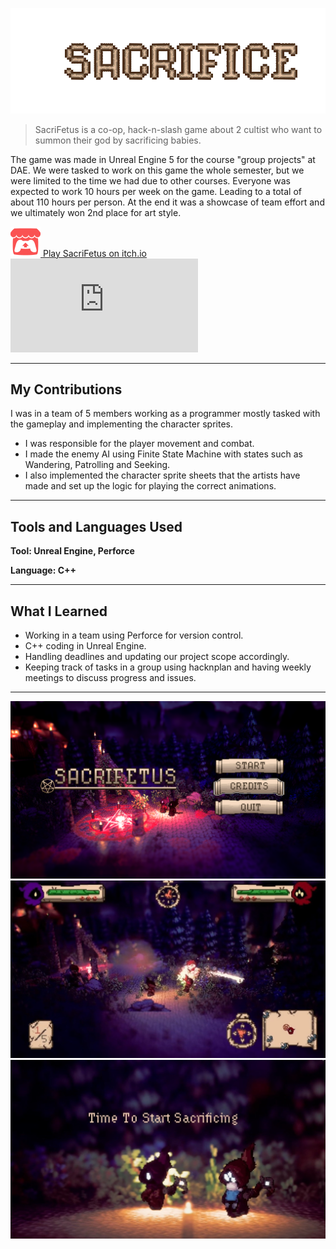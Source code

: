 ![Sacrifetus Logo](../assets/images/sacrifetus/SacrifetusLogo.gif)

> SacriFetus is a co-op, hack-n-slash game about 2 cultist who want to summon their god by sacrificing babies.

The game was made in Unreal Engine 5 for the course "group projects" at DAE.
We were tasked to work on this game the whole semester, but we were limited to the time we had due to other courses.
Everyone was expected to work 10 hours per week on the game. Leading to a total of about 110 hours per person.
At the end it was a showcase of team effort and we ultimately won 2nd place for art style.


<!-- Itch.io link --> 
<a href="https://britth.itch.io/group19-game-projects" target="_blank" rel="noopener noreferrer" class="icon-link">
    <img src="../assets/images/icons/ItchioLogo.png" alt="itch.io icon">
    <span>Play SacriFetus on itch.io</span>
</a>

<!-- Embedded Video -->
<div class="video-wrapper">
  <iframe
  src="https://www.youtube-nocookie.com/embed/cg3uzhqKGgY"
  title="Sacrifetus Video" frameborder="0" allow="accelerometer;
  autoplay;
  clipboard-write;
  encrypted-media;
  gyroscope;
  picture-in-picture"
  allowfullscreen></iframe>
</div>

---

## My Contributions

I was in a team of 5 members working as a programmer mostly tasked with the gameplay and implementing the character sprites.  

- I was responsible for the player movement and combat.
- I made the enemy AI using Finite State Machine with states such as Wandering, Patrolling and Seeking.
- I also implemented the character sprite sheets that the artists have made and set up the logic for playing the correct animations. 

---

## Tools and Languages Used

**Tool: Unreal Engine, Perforce**

**Language: C++**

---
## What I Learned

- Working in a team using Perforce for version control.
- C++ coding in Unreal Engine.
- Handling deadlines and updating our project scope accordingly.
- Keeping track of tasks in a group using hacknplan and having weekly meetings to discuss progress and issues.

---

![Sacrifetus Main Menu](../assets/images/sacrifetus/SacrifetusMenu.png)
![Sacrifetus Gameplay](../assets/images/sacrifetus/SacrifetusGameplay.jpg)
![Sacrifetus Baby](../assets/images/sacrifetus/SacrifetusSacrificing.jpg)